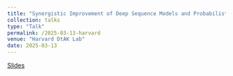 ```yaml
---
title: "Synergistic Improvement of Deep Sequence Models and Probabilistic Modelling"
collection: talks
type: "Talk"
permalink: /2025-03-13-harvard
venue: "Harvard DtAK Lab"
date: 2025-03-13
---
```


[Slides](https://drive.google.com/file/d/1ulSz2uFnAuKJ7r_fKtUUn__o4fKy8KQz/view?usp=sharing)
